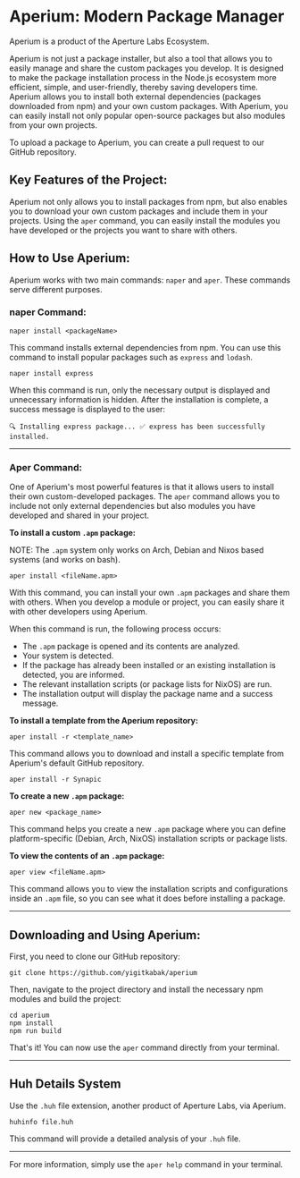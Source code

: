 # Aperium: Modern Package Manager

Aperium is a product of the Aperture Labs Ecosystem.

Aperium is not just a package installer, but also a tool that allows you to easily manage and share the custom packages you develop. It is designed to make the package installation process in the Node.js ecosystem more efficient, simple, and user-friendly, thereby saving developers time. Aperium allows you to install both external dependencies (packages downloaded from npm) and your own custom packages. With Aperium, you can easily install not only popular open-source packages but also modules from your own projects.

To upload a package to Aperium, you can create a pull request to our GitHub repository.

## Key Features of the Project:

Aperium not only allows you to install packages from npm, but also enables you to download your own custom packages and include them in your projects. Using the `aper` command, you can easily install the modules you have developed or the projects you want to share with others.

## How to Use Aperium:

Aperium works with two main commands: `naper` and `aper`. These commands serve different purposes.

### naper Command:
```
naper install <packageName>
```
This command installs external dependencies from npm. You can use this command to install popular packages such as `express` and `lodash`.
```
naper install express
```
When this command is run, only the necessary output is displayed and unnecessary information is hidden. After the installation is complete, a success message is displayed to the user:
```
🔍 Installing express package... ✅ express has been successfully installed.
```

---

### Aper Command:

One of Aperium's most powerful features is that it allows users to install their own custom-developed packages. The `aper` command allows you to include not only external dependencies but also modules you have developed and shared in your project.

**To install a custom `.apm` package:**

NOTE: The `.apm` system only works on Arch, Debian and Nixos based systems (and works on bash).
```
aper install <fileName.apm>
```
With this command, you can install your own `.apm` packages and share them with others. When you develop a module or project, you can easily share it with other developers using Aperium.

When this command is run, the following process occurs:

* The `.apm` package is opened and its contents are analyzed.
* Your system is detected.
* If the package has already been installed or an existing installation is detected, you are informed.
* The relevant installation scripts (or package lists for NixOS) are run.
* The installation output will display the package name and a success message.

**To install a template from the Aperium repository:**
```
aper install -r <template_name>
```
This command allows you to download and install a specific template from Aperium's default GitHub repository.
```
aper install -r Synapic
```

**To create a new `.apm` package:**
```
aper new <package_name>
```
This command helps you create a new `.apm` package where you can define platform-specific (Debian, Arch, NixOS) installation scripts or package lists.

**To view the contents of an `.apm` package:**
```
aper view <fileName.apm>
```
This command allows you to view the installation scripts and configurations inside an `.apm` file, so you can see what it does before installing a package.

---

## Downloading and Using Aperium:

First, you need to clone our GitHub repository:
```
git clone https://github.com/yigitkabak/aperium
```
Then, navigate to the project directory and install the necessary npm modules and build the project:
```
cd aperium
npm install
npm run build
```

That's it! You can now use the `aper` command directly from your terminal.

---

## Huh Details System

Use the `.huh` file extension, another product of Aperture Labs, via Aperium.

```
huhinfo file.huh
```
This command will provide a detailed analysis of your `.huh` file.

---

For more information, simply use the `aper help` command in your terminal.
